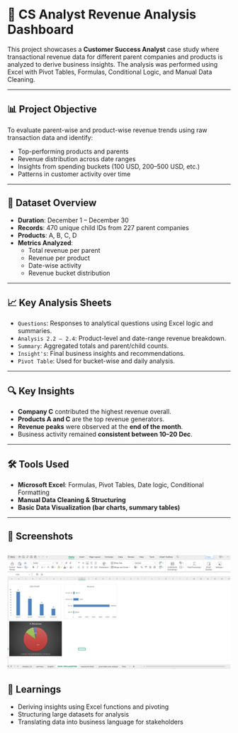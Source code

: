 # 💼 CS Analyst Revenue Analysis Dashboard

This project showcases a **Customer Success Analyst** case study where transactional revenue data for different parent companies and products is analyzed to derive business insights. The analysis was performed using Excel with Pivot Tables, Formulas, Conditional Logic, and Manual Data Cleaning.

---

## 📊 Project Objective

To evaluate parent-wise and product-wise revenue trends using raw transaction data and identify:

- Top-performing products and parents
- Revenue distribution across date ranges
- Insights from spending buckets (100 USD, 200–500 USD, etc.)
- Patterns in customer activity over time

---

## 🧾 Dataset Overview

- **Duration**: December 1 – December 30
- **Records**: 470 unique child IDs from 227 parent companies
- **Products**: A, B, C, D
- **Metrics Analyzed**:
  - Total revenue per parent
  - Revenue per product
  - Date-wise activity
  - Revenue bucket distribution

---

## 📈 Key Analysis Sheets

- `Questions`: Responses to analytical questions using Excel logic and summaries.
- `Analysis 2.2 – 2.4`: Product-level and date-range revenue breakdown.
- `Summary`: Aggregated totals and parent/child counts.
- `Insight's`: Final business insights and recommendations.
- `Pivot Table`: Used for bucket-wise and daily analysis.

---

## 🔍 Key Insights

- **Company C** contributed the highest revenue overall.
- **Products A and C** are the top revenue generators.
- **Revenue peaks** were observed at the **end of the month**.
- Business activity remained **consistent between 10–20 Dec**.

---

## 🛠 Tools Used

- **Microsoft Excel**: Formulas, Pivot Tables, Date logic, Conditional Formatting
- **Manual Data Cleaning & Structuring**
- **Basic Data Visualization (bar charts, summary tables)**

---

## 📌 Screenshots

![Dashboards](https://github.com/HarshitaCoder-bot/CS-Analyst-Revenue-Analysis/blob/413cb7c263de91a854b06db13b5121d2e80d58e6/Dashboards.png?raw=true)
---

## 🧠 Learnings

- Deriving insights using Excel functions and pivoting
- Structuring large datasets for analysis
- Translating data into business language for stakeholders




